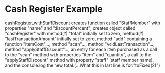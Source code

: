 Cash Register Example
================

cashRegister_withStaffDiscount creates function called "StaffMember" with properties "name" and "discountPercent"; creates object called "cashRegister" with method(?) "total" initially set to zero, method(?) "lastTransactionAmount" initially set to zero, method "add" containing a function "itemCost"..., method "scan"..., method "voidLastTransaction"..., method "applyStaffDiscount"..., an entry for each item purchased as a call to the "scan" method with properties "item" and "quantity", a call to the "applyStaffDiscount" method with property "staff" (staff member name), and the console.log the new total.(...What this in last line is for:"toFixed(2)")
